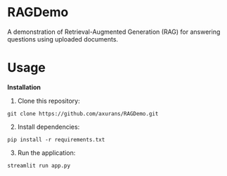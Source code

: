 # RAGDemo
A demonstration of Retrieval-Augmented Generation (RAG) for answering questions using uploaded documents.

# Usage

**Installation**
1. Clone this repository:

```git clone https://github.com/axurans/RAGDemo.git```

2. Install dependencies:

```pip install -r requirements.txt```

3. Run the application:

```streamlit run app.py```
